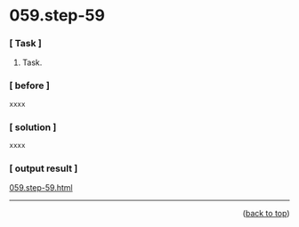 <a name="topage"></a>

# 059.step-59

### [ Task ]
  1. Task.

### [ before ]

```sh
xxxx
```

### [ solution ]

```sh
xxxx
```

### [ output result ]

[059.step-59.html](https://koskasmail.github.io/fccdev/md/01_responsive-web-design/learn-html-by-building-a-cat-photo-app/web/059.step-59.html)


-----


<p align="right">(<a href="#topage">back to top</a>)</p>
<br/>
<br/>
